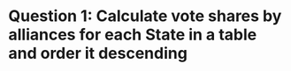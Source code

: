 # Question 1: Calculate vote shares by alliances for each State in a table and order it descending

